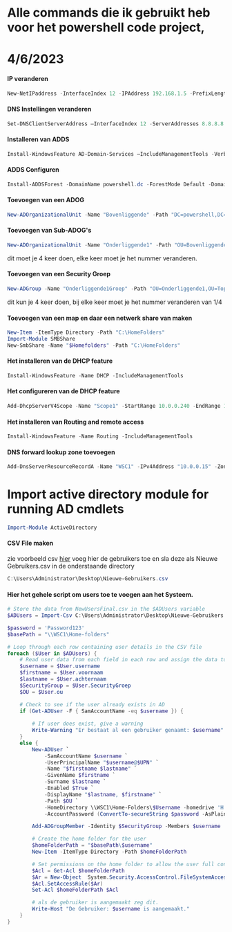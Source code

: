 # Alle commands die ik gebruikt heb voor het powershell code project,
# 4/6/2023

#### IP veranderen
```ps1
New-NetIPaddress -InterfaceIndex 12 -IPAddress 192.168.1.5 -PrefixLength 24 -DefaultGateway 192.168.1.1
```
#### DNS Instellingen veranderen
```ps1
Set-DNSClientServerAddress –InterfaceIndex 12 -ServerAddresses 8.8.8.8
```
#### Installeren van ADDS
```ps1
Install-WindowsFeature AD-Domain-Services –IncludeManagementTools -Verbose
```
#### ADDS Configuren
```ps1
Install-ADDSForest -DomainName powershell.dc -ForestMode Default -DomainMode Default -DomainNetbiosName POWERSHELL -InstallDns:$true
```
#### Toevoegen van een ADOG
```ps1
New-ADOrganizationalUnit -Name "Bovenliggende" -Path "DC=powershell,DC=dc"
```
#### Toevoegen van Sub-ADOG's
```ps1
New-ADOrganizationalUnit -Name "Onderliggende1" -Path "OU=Bovenliggende,DC=powershell,DC=dc"
```
dit moet je 4 keer doen, elke keer moet je het nummer veranderen.

#### Toevoegen van een Security Groep
```ps1
New-ADGroup -Name "Onderliggende1Groep" -Path "OU=Onderliggende1,OU=Topliggende,DC=contoso,DC=com" -GroupCategory Security -GroupScope Global
```
dit kun je 4 keer doen, bij elke keer moet je het nummer veranderen van 1/4

#### Toevoegen van een map en daar een netwerk share van maken
```ps1
New-Item -ItemType Directory -Path "C:\HomeFolders"
Import-Module SMBShare
New-SmbShare -Name "$Homefolders" -Path "C:\HomeFolders"
```
#### Het installeren van de DHCP feature
```ps1
Install-WindowsFeature -Name DHCP -IncludeManagementTools
```
#### Het configureren van de DHCP feature
```ps1
Add-DhcpServerV4Scope -Name "Scope1" -StartRange 10.0.0.240 -EndRange 10.0.0.240 -SubnetMask 255.255.255.0
```
#### Het installeren van Routing and remote access
```ps1
Install-WindowsFeature -Name Routing -IncludeManagementTools
```
#### DNS forward lookup zone toevoegen
```ps1
Add-DnsServerResourceRecordA -Name "WSC1" -IPv4Address "10.0.0.15" -ZoneName "powershell.dc"
```
# Import active directory module for running AD cmdlets
```ps1
Import-Module ActiveDirectory
```

#### CSV File maken
zie voorbeeld csv [hier](https://github.com/BramSuurdje/Cheatsheats/blob/main/Windows/Server/Powershell%20Core%20Project/users-toevoegen-voorbeeld.xlsx)
voeg hier de gebruikers toe en sla deze als Nieuwe Gebruikers.csv in de onderstaande directory
```ps1
C:\Users\Administrator\Desktop\Nieuwe-Gebruikers.csv
```
#### Hier het gehele script om users toe te voegen aan het Systeem.
```ps1
# Store the data from NewUsersFinal.csv in the $ADUsers variable
$ADUsers = Import-Csv C:\Users\Administrator\Desktop\Nieuwe-Gebruikers.csv ";"

$password = 'Password123'
$basePath = "\\WSC1\Home-folders"

# Loop through each row containing user details in the CSV file
foreach ($User in $ADUsers) {
    # Read user data from each field in each row and assign the data to a variable as below
    $username = $User.username
    $firstname = $User.voornaam
    $lastname = $User.achternaam
    $SecurityGroup = $User.SecurityGroep
    $OU = $User.ou

    # Check to see if the user already exists in AD
    if (Get-ADUser -F { SamAccountName -eq $username }) {
        
        # If user does exist, give a warning
        Write-Warning "Er bestaat al een gebruiker genaamt: $username"
    }
    else {
        New-ADUser `
            -SamAccountName $username `
            -UserPrincipalName "$username@$UPN" `
            -Name "$firstname $lastname" `
            -GivenName $firstname `
            -Surname $lastname `
            -Enabled $True `
            -DisplayName "$lastname, $firstname" `
            -Path $OU `
            -HomeDirectory \\WSC1\Home-Folders\$Username -homedrive 'H:' `
            -AccountPassword (ConvertTo-secureString $password -AsPlainText -Force) -ChangePasswordAtLogon $True

        Add-ADGroupMember -Identity $SecurityGroup -Members $username

        # Create the home folder for the user
        $homeFolderPath = "$basePath\$username"
        New-Item -ItemType Directory -Path $homeFolderPath

        # Set permissions on the home folder to allow the user full control
        $Acl = Get-Acl $homeFolderPath
        $Ar = New-Object  System.Security.AccessControl.FileSystemAccessRule($username,"FullControl","Allow")
        $Acl.SetAccessRule($Ar)
        Set-Acl $homeFolderPath $Acl

        # als de gebruiker is aangemaakt zeg dit.
        Write-Host "De Gebruiker: $username is aangemaakt." 
    }
}
```
